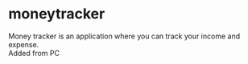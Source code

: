 # moneytracker
Money tracker is an application where you can track your income and expense. <br>
Added from PC